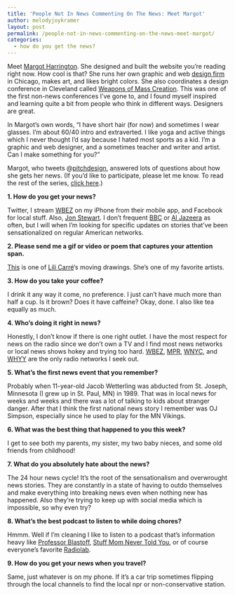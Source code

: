 ```yaml
---
title: 'People Not In News Commenting On The News: Meet Margot'
author: melodyjoykramer
layout: post
permalink: /people-not-in-news-commenting-on-the-news-meet-margot/
categories:
  - how do you get the news?
---
```

Meet [Margot Harrington][1]. She designed and built the website you&#8217;re reading right now. How cool is that? She runs her own graphic and web [design firm][1] in Chicago, makes art, and likes bright colors. She also coordinates a design conference in Cleveland called [Weapons of Mass Creation][2]. This was one of the first non-news conferences I&#8217;ve gone to, and I found myself inspired and learning quite a bit from people who think in different ways. Designers are great.

In Margot&#8217;s own words, &#8220;I have short hair (for now) and sometimes I wear glasses. I&#8217;m about 60/40 intro and extraverted. I like yoga and active things which I never thought I&#8217;d say because I hated most sports as a kid. I&#8217;m a graphic and web designer, and a sometimes teacher and writer and artist. Can I make something for you?&#8221;

Margot, who tweets @[pitchdesign][3], answered lots of questions about how she gets her news. (If you’d like to participate, please let me know. To read the rest of the series, [click here][4].)

**1. How do you get your news?**

Twitter, I stream [WBEZ][5] on my iPhone from their mobile app, and Facebook for local stuff. Also, [Jon Stewart][6]. I don&#8217;t frequent [BBC][7] or [Al Jazeera][8] as often, but I will when I&#8217;m looking for specific updates on stories that&#8217;ve been sensationalized on regular American networks.

**2. Please send me a gif or video or poem that captures your attention span.**

[This][9] is one of [Lili Carré][10]&#8216;s moving drawings. She&#8217;s one of my favorite artists.

**3. How do you take your coffee?**

I drink it any way it come, no preference. I just can&#8217;t have much more than half a cup. Is it brown? Does it have caffeine? Okay, done. I also like tea equally as much.

**4. Who&#8217;s doing it right in news?**

Honestly, I don&#8217;t know if there is one right outlet. I have the most respect for news on the radio since we don&#8217;t own a TV and I find most news networks or local news shows hokey and trying too hard. [WBEZ][5], [MPR][11], [WNYC][12], and [WHYY][13] are the only radio networks I seek out.

**5. What&#8217;s the first news event that you remember?**

Probably when 11-year-old Jacob Wetterling was abducted from St. Joseph, Minnesota (I grew up in St. Paul, MN) in 1989. That was in local news for weeks and weeks and there was a lot of talking to kids about stranger danger. After that I think the first national news story I remember was OJ Simpson, especially since he used to play for the MN Vikings.

**6. What was the best thing that happened to you this week?**

I get to see both my parents, my sister, my two baby nieces, and some old friends from childhood!

**7. What do you absolutely hate about the news?**

The 24 hour news cycle! It&#8217;s the root of the sensationalism and overwrought news stories. They are constantly in a state of having to outdo themselves and make everything into breaking news even when nothing new has happened. Also they&#8217;re trying to keep up with social media which is impossible, so why even try?

**8. What&#8217;s the best podcast to listen to while doing chores?**

Hmmm. Well if I&#8217;m cleaning I like to listen to a podcast that&#8217;s information heavy like [Professor Blastoff][14], [Stuff Mom Never Told You][15], or of course everyone&#8217;s favorite [Radiolab][16].

**9. How do you get your news when you travel?**

Same, just whatever is on my phone. If it&#8217;s a car trip sometimes flipping through the local channels to find the local npr or non-conservative station.

 [1]: http://pitchdesignunion.com/
 [2]: http://blog.wmcfest.com/
 [3]: https://twitter.com/pitchdesign
 [4]: http://www.melodyjk.com/category/how-do-you-get-the-news/
 [5]: http://www.wbez.org/
 [6]: http://thedailyshow.cc.com/
 [7]: http://www.bbc.com/
 [8]: http://www.aljazeera.com/
 [9]: http://lillicarre.tumblr.com/post/99564871655
 [10]: http://lillicarre.com/gifs
 [11]: http://minnesota.publicradio.org/
 [12]: http://www.wnyc.org/
 [13]: http://www.whyy.org/
 [14]: http://professorblastoff.com/
 [15]: http://www.stuffmomnevertoldyou.com/
 [16]: http://www.radiolab.org/